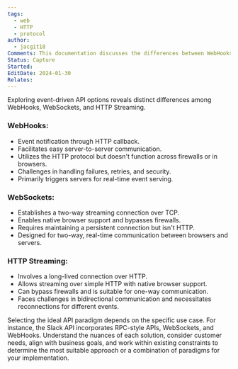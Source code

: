 ```yaml
---
tags:
  - web
  - HTTP
  - protocol
author:
  - jacgit18
Comments: This documentation discusses the differences between WebHooks, WebSockets, and HTTP Streaming.
Status: Capture
Started: 
EditDate: 2024-01-30
Relates:
---
```

Exploring event-driven API options reveals distinct differences among WebHooks, WebSockets, and HTTP Streaming. 

### WebHooks:
  - Event notification through HTTP callback.
  - Facilitates easy server-to-server communication.
  - Utilizes the HTTP protocol but doesn't function across firewalls or in browsers.
  - Challenges in handling failures, retries, and security.
  - Primarily triggers servers for real-time event serving.

### WebSockets:
  - Establishes a two-way streaming connection over TCP.
  - Enables native browser support and bypasses firewalls.
  - Requires maintaining a persistent connection but isn't HTTP.
  - Designed for two-way, real-time communication between browsers and servers.

### HTTP Streaming:
  - Involves a long-lived connection over HTTP.
  - Allows streaming over simple HTTP with native browser support.
  - Can bypass firewalls and is suitable for one-way communication.
  - Faces challenges in bidirectional communication and necessitates reconnections for different events.

Selecting the ideal API paradigm depends on the specific use case. For instance, the Slack API incorporates RPC-style APIs, WebSockets, and WebHooks. Understand the nuances of each solution, consider customer needs, align with business goals, and work within existing constraints to determine the most suitable approach or a combination of paradigms for your implementation.